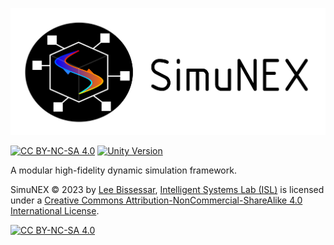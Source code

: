 ![SimuNEX header image](docs/assets/SimuNEX.png)

[![CC BY-NC-SA 4.0][cc-by-nc-sa-shield]][cc-by-nc-sa]
[![Unity Version](https://img.shields.io/badge/Unity-2022.3.10f1-blue.svg)](https://unity.com/)

A modular high-fidelity dynamic simulation framework.

SimuNEX © 2023 by [Lee Bissessar](https://github.com/leebissessar5), [Intelligent Systems Lab (ISL)](https://intelsyslab.com/) is licensed under a
[Creative Commons Attribution-NonCommercial-ShareAlike 4.0 International License][cc-by-nc-sa].

[![CC BY-NC-SA 4.0][cc-by-nc-sa-image]][cc-by-nc-sa]

[cc-by-nc-sa]: http://creativecommons.org/licenses/by-nc-sa/4.0/
[cc-by-nc-sa-image]: https://licensebuttons.net/l/by-nc-sa/4.0/88x31.png
[cc-by-nc-sa-shield]: https://img.shields.io/badge/License-CC%20BY--NC--SA%204.0-lightgrey.svg